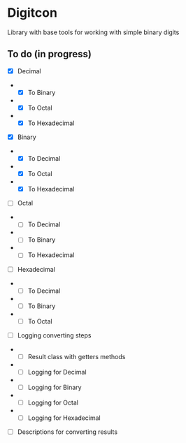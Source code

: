 # Digitcon
Library with base tools for working with simple binary digits
## To do (in progress)

- [x] Decimal
- - [x] To Binary
- - [x] To Octal
- - [x] To Hexadecimal
- [x] Binary
- - [x] To Decimal
- - [x] To Octal
- - [x] To Hexadecimal
- [ ] Octal
- - [ ] To Decimal
- - [ ] To Binary
- - [ ] To Hexadecimal
- [ ] Hexadecimal
- - [ ] To Decimal
- - [ ] To Binary
- - [ ] To Octal
- [ ] Logging converting steps
- - [ ] Result class with getters methods
- - [ ] Logging for Decimal
- - [ ] Logging for Binary
- - [ ] Logging for Octal
- - [ ] Logging for Hexadecimal
- [ ] Descriptions for converting results
